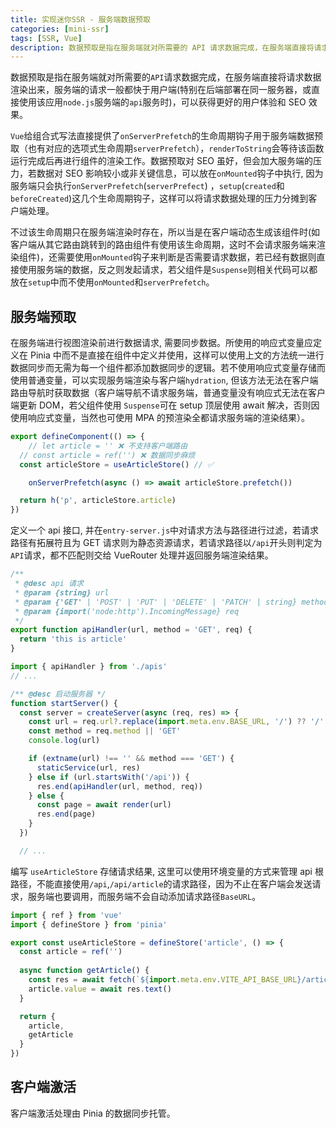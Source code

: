 ```yaml
---
title: 实现迷你SSR - 服务端数据预取
categories: [mini-ssr]
tags: [SSR, Vue]
description: 数据预取是指在服务端就对所需要的 API 请求数据完成，在服务端直接将请求数据渲染出来，服务端的请求一般都快于用户端(特别在后端部署在同一服务器，或直接使用该应用 node.js 服务端的 api 服务时)，可以获得更好的用户体验和 SEO 效果。
---
```



数据预取是指在服务端就对所需要的`API`请求数据完成，在服务端直接将请求数据渲染出来，服务端的请求一般都快于用户端(特别在后端部署在同一服务器，或直接使用该应用`node.js`服务端的`api`服务时)，可以获得更好的用户体验和 SEO 效果。

`Vue`给组合式写法直接提供了`onServerPrefetch`的生命周期钩子用于服务端数据预取（也有对应的选项式生命周期`serverPrefetch`），`renderToString`会等待该函数运行完成后再进行组件的渲染工作。数据预取对 SEO 虽好，但会加大服务端的压力，若数据对 SEO 影响较小或非关键信息，可以放在`onMounted`钩子中执行, 因为服务端只会执行`onServerPrefetch`(`serverPrefect`) ，`setup`(`created`和`beforeCreated`)这几个生命周期钩子，这样可以将请求数据处理的压力分摊到客户端处理。

不过该生命周期只在服务端渲染时存在，所以当是在客户端动态生成该组件时(如客户端从其它路由跳转到的路由组件有使用该生命周期，这时不会请求服务端来渲染组件)，还需要使用`onMounted`钩子来判断是否需要请求数据，若已经有数据则直接使用服务端的数据，反之则发起请求，若父组件是`Suspense`则相关代码可以都放在`setup`中而不使用`onMounted`和`serverPrefetch`。

## 服务端预取
在服务端进行视图渲染前进行数据请求, 需要同步数据。所使用的响应式变量应定义在 Pinia 中而不是直接在组件中定义并使用，这样可以使用上文的方法统一进行数据同步而无需为每一个组件都添加数据同步的逻辑。若不使用响应式变量存储而使用普通变量，可以实现服务端渲染与客户端`hydration`, 但该方法无法在客户端路由导航时获取数据（客户端导航不请求服务端，普通变量没有响应式无法在客户端更新 DOM，若父组件使用 `Suspense`可在 setup 顶层使用 await 解决，否则因使用响应式变量，当然也可使用 MPA 的预渲染全都请求服务端的渲染结果）。
```javascript
export defineComponent(() => {
	// let article = '' ❌ 不支持客户端路由
  // const article = ref('') ❌ 数据同步麻烦
  const articleStore = useArticleStore() // ✅

	onServerPrefetch(async () => await articleStore.prefetch())

  return h('p', articleStore.article)
})
```

定义一个 api 接口, 并在`entry-server.js`中对请求方法与路径进行过滤，若请求路径有拓展符且为 GET 请求则为静态资源请求，若请求路径以`/api`开头则判定为`API`请求，都不匹配则交给 VueRouter 处理并返回服务端渲染结果。

```javascript
/**
 * @desc api 请求
 * @param {string} url 
 * @param {'GET' | 'POST' | 'PUT' | 'DELETE' | 'PATCH' | string} method 
 * @param {import('node:http').IncomingMessage} req
 */
export function apiHandler(url, method = 'GET', req) {
  return 'this is article'
}
```
```javascript
import { apiHandler } from './apis' 
// ...

/** @desc 启动服务器 */
function startServer() {
  const server = createServer(async (req, res) => {
    const url = req.url?.replace(import.meta.env.BASE_URL, '/') ?? '/'
    const method = req.method || 'GET'
    console.log(url)

    if (extname(url) !== '' && method === 'GET') {
      staticService(url, res)
    } else if (url.startsWith('/api')) {
      res.end(apiHandler(url, method, req))
    } else {
      const page = await render(url)
      res.end(page)
    }
  })

  // ...
```

编写 `useArticleStore` 存储请求结果, 这里可以使用环境变量的方式来管理 api 根路径，不能直接使用`/api`,`/api/article`的请求路径，因为不止在客户端会发送请求，服务端也要调用，而服务端不会自动添加请求路径`BaseURL`。
```javascript
import { ref } from 'vue'
import { defineStore } from 'pinia'

export const useArticleStore = defineStore('article', () => {
  const article = ref('')
  
  async function getArticle() {
    const res = await fetch(`${import.meta.env.VITE_API_BASE_URL}/article`)
    article.value = await res.text()
  }

  return {
    article,
    getArticle
  }
})

```

## 客户端激活
客户端激活处理由 Pinia 的数据同步托管。

